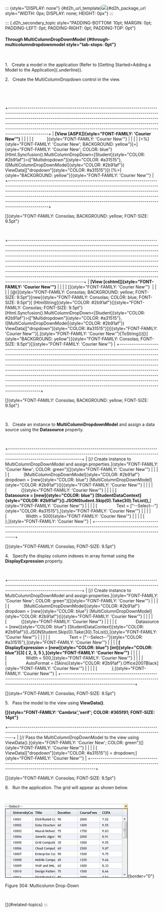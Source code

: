 ::: {style="DISPLAY: none"}
[](ms-xhelp:///?Id=d2h_url_template){#d2h_url_template}![](!package_url!){#d2h_package_url style="WIDTH: 0px; DISPLAY: none; HEIGHT: 0px"}
:::

::: {.d2h_secondary_topic style="PADDING-BOTTOM: 10pt; MARGIN: 0pt; PADDING-LEFT: 0pt; PADDING-RIGHT: 0pt; PADDING-TOP: 0pt"}
#### Through MultiColumnDropDownModel {#through-multicolumndropdownmodel style="tab-stops: 0pt"}

 

1.   Create a model in the application (Refer to [Getting Started\>Adding a Model to the Application]{.underline}).

2.   Create the MultiColumnDropdown control in the view.

 

 

+--------------------------------------------------------------------------------------------------------------------------------------------------------------------------------------------------------------------------------------------------------------------------------------------------------------------------------------------------------------------------------------------------------------------------+
| **[View \[ASPX\]]{style="FONT-FAMILY: 'Courier New'"}**                                                                                                                                                                                                                                                                                                                                                                  |
|                                                                                                                                                                                                                                                                                                                                                                                                                          |
| [           ]{style="FONT-FAMILY: 'Courier New'"}                                                                                                                                                                                                                                                                                                                                                                        |
|                                                                                                                                                                                                                                                                                                                                                                                                                          |
| [\<%]{style="FONT-FAMILY: 'Courier New'; BACKGROUND: yellow"}[=]{style="FONT-FAMILY: 'Courier New'; COLOR: blue"}[Html.Syncfusion().MultiColumnDropDown\<[Student]{style="COLOR: #2b91af"}\>([\"Multidropdown\"]{style="COLOR: #a31515"},([MultiColumnDropDownModel]{style="COLOR: #2b91af"}) ViewData\[[\"dropdown\"]{style="COLOR: #a31515"}\]) [%\>]{style="BACKGROUND: yellow"}]{style="FONT-FAMILY: 'Courier New'"} |
+--------------------------------------------------------------------------------------------------------------------------------------------------------------------------------------------------------------------------------------------------------------------------------------------------------------------------------------------------------------------------------------------------------------------------+

[]{style="FONT-FAMILY: Consolas; BACKGROUND: yellow; FONT-SIZE: 9.5pt"} 

 

+--------------------------------------------------------------------------------------------------------------------------------------------------------------------------------------------------------------------------------------------------------------------------------------------------------------------------------------------------------------------------------------------------------------------------------------------------------------------------------------------------------------------------------------------------------------------------------------------------------------------------------------------------------------------------------------+
| **[View \[cshtml\]]{style="FONT-FAMILY: 'Courier New'"}**                                                                                                                                                                                                                                                                                                                                                                                                                                                                                                                                                                                                                            |
|                                                                                                                                                                                                                                                                                                                                                                                                                                                                                                                                                                                                                                                                                      |
| []{style="FONT-FAMILY: 'Courier New'"}                                                                                                                                                                                                                                                                                                                                                                                                                                                                                                                                                                                                                                               |
|                                                                                                                                                                                                                                                                                                                                                                                                                                                                                                                                                                                                                                                                                      |
| [@(]{style="FONT-FAMILY: Consolas; BACKGROUND: yellow; FONT-SIZE: 9.5pt"}[new]{style="FONT-FAMILY: Consolas; COLOR: blue; FONT-SIZE: 9.5pt"}[ [HtmlString]{style="COLOR: #2b91af"}(]{style="FONT-FAMILY: Consolas; FONT-SIZE: 9.5pt"}[Html.Syncfusion().MultiColumnDropDown\<[Student]{style="COLOR: #2b91af"}\>([\"Multidropdown\"]{style="COLOR: #a31515"},([MultiColumnDropDownModel]{style="COLOR: #2b91af"}) ViewData\[[\"dropdown\"]{style="COLOR: #a31515"}\])]{style="FONT-FAMILY: 'Courier New'"}[.]{style="FONT-FAMILY: 'Courier New'"}[ToString())[)]{style="BACKGROUND: yellow"}]{style="FONT-FAMILY: Consolas; FONT-SIZE: 9.5pt"}[]{style="FONT-FAMILY: 'Courier New'"} |
+--------------------------------------------------------------------------------------------------------------------------------------------------------------------------------------------------------------------------------------------------------------------------------------------------------------------------------------------------------------------------------------------------------------------------------------------------------------------------------------------------------------------------------------------------------------------------------------------------------------------------------------------------------------------------------------+

[]{style="FONT-FAMILY: Consolas; BACKGROUND: yellow; FONT-SIZE: 9.5pt"} 

 

3.   Create an instance to **MultiColumnDropdownModel** and assign a data source using the **Datasource** property.

 

+-------------------------------------------------------------------------------------------------------------------------------------------------------------------------------------------------+
| [// Create instance to MultiColumnDropDownModel and assign properties.]{style="FONT-FAMILY: 'Courier New'; COLOR: green"}[]{style="FONT-FAMILY: 'Courier New'"}                                 |
|                                                                                                                                                                                                 |
| [            [MultiColumnDropDownModel]{style="COLOR: #2b91af"} dropdown = [new]{style="COLOR: blue"} [MultiColumnDropDownModel]{style="COLOR: #2b91af"}()]{style="FONT-FAMILY: 'Courier New'"} |
|                                                                                                                                                                                                 |
| [            {]{style="FONT-FAMILY: 'Courier New'"}                                                                                                                                             |
|                                                                                                                                                                                                 |
| [                **Datasource = [new]{style="COLOR: blue"} [StudentDataContext]{style="COLOR: #2b91af"}().JSONStudent.Skip(0).Take(30).ToList(),**]{style="FONT-FAMILY: 'Courier New'"}         |
|                                                                                                                                                                                                 |
| [                Text = [\"\--Select\--\"]{style="COLOR: #a31515"},]{style="FONT-FAMILY: 'Courier New'"}                                                                                        |
|                                                                                                                                                                                                 |
| [                Width = 500]{style="FONT-FAMILY: 'Courier New'"}                                                                                                                               |
|                                                                                                                                                                                                 |
| [            };]{style="FONT-FAMILY: 'Courier New'"}                                                                                                                                            |
+-------------------------------------------------------------------------------------------------------------------------------------------------------------------------------------------------+

[]{style="FONT-FAMILY: Consolas; FONT-SIZE: 9.5pt"} 

4.   Specify the display column indexes in array format using the **DisplayExpression** property.

 

+-------------------------------------------------------------------------------------------------------------------------------------------------------------------------------------------------+
| [// Create instance to MultiColumnDropDownModel and assign properties.]{style="FONT-FAMILY: 'Courier New'; COLOR: green"}[]{style="FONT-FAMILY: 'Courier New'"}                                 |
|                                                                                                                                                                                                 |
| [            [MultiColumnDropDownModel]{style="COLOR: #2b91af"} dropdown = [new]{style="COLOR: blue"} [MultiColumnDropDownModel]{style="COLOR: #2b91af"}()]{style="FONT-FAMILY: 'Courier New'"} |
|                                                                                                                                                                                                 |
| [            {]{style="FONT-FAMILY: 'Courier New'"}                                                                                                                                             |
|                                                                                                                                                                                                 |
| [                Datasource = [new]{style="COLOR: blue"} [StudentDataContext]{style="COLOR: #2b91af"}().JSONStudent.Skip(0).Take(30).ToList(),]{style="FONT-FAMILY: 'Courier New'"}             |
|                                                                                                                                                                                                 |
| [                Text = [\"\--Select\--\"]{style="COLOR: #a31515"},]{style="FONT-FAMILY: 'Courier New'"}                                                                                        |
|                                                                                                                                                                                                 |
| **[                DisplayExpression = [new]{style="COLOR: blue"} [int]{style="COLOR: blue"}\[3\] { 2, 3, 5 },]{style="FONT-FAMILY: 'Courier New'"}**                                           |
|                                                                                                                                                                                                 |
| [                Width = 500,]{style="FONT-FAMILY: 'Courier New'"}                                                                                                                              |
|                                                                                                                                                                                                 |
| [                AutoFormat = [Skins]{style="COLOR: #2b91af"}.Office2007Black]{style="FONT-FAMILY: 'Courier New'"}                                                                              |
|                                                                                                                                                                                                 |
| [            };]{style="FONT-FAMILY: 'Courier New'"}                                                                                                                                            |
+-------------------------------------------------------------------------------------------------------------------------------------------------------------------------------------------------+

[]{style="FONT-FAMILY: Consolas; FONT-SIZE: 9.5pt"} 

5.   Pass the model to the view using **ViewData()**.

**[]{style="FONT-FAMILY: 'Cambria','serif'; COLOR: #365f91; FONT-SIZE: 14pt"}** 

+--------------------------------------------------------------------------------------------------------------------------------------------------------------+
| [// Pass the MultiColumnDropDownModel to the view using ViewData().]{style="FONT-FAMILY: 'Courier New'; COLOR: green"}[]{style="FONT-FAMILY: 'Courier New'"} |
|                                                                                                                                                              |
| [            ViewData\[[\"dropdown\"]{style="COLOR: #a31515"}\] = dropdown;]{style="FONT-FAMILY: 'Courier New'"}                                             |
+--------------------------------------------------------------------------------------------------------------------------------------------------------------+

[]{style="FONT-FAMILY: Consolas; FONT-SIZE: 9.5pt"} 

6.   Run the application. The grid will appear as shown below.

 

![](ImagesExt/image58_272.jpg){border="0"}

Figure 304: Multicolumn Drop-Down

 

[]{#related-topics}
:::
